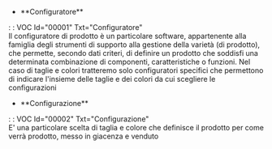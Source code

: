 - \*\*Configuratore\*\*

 :  : VOC Id="00001" Txt="Configuratore"                                                              
Il configuratore di prodotto è un particolare software, appartenente alla famiglia degli strumenti di supporto alla gestione della varietà (di prodotto), che permette, secondo dati criteri, di definire un prodotto che soddisfi una determinata combinazione di componenti, caratteristiche o funzioni.
Nel caso di taglie e colori tratteremo solo configuratori specifici che permettono di indicare l'insieme delle taglie e dei colori da cui scegliere le configurazioni

- \*\*Configurazione\*\*

 :  : VOC Id="00002" Txt="Configurazione"                                                             
E' una particolare scelta di taglia e colore che definisce il prodotto per come verrà prodotto, messo in giacenza e venduto
